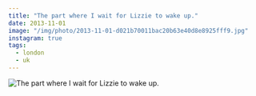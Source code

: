 ```yaml
---
title: "The part where I wait for Lizzie to wake up."
date: 2013-11-01
image: "/img/photo/2013-11-01-d021b70011bac20b63e40d8e8925fff9.jpg"
instagram: true
tags:
  - london
  - uk
---
```


![The part where I wait for Lizzie to wake up.](/img/photo/2013-11-01-d021b70011bac20b63e40d8e8925fff9.jpg)
